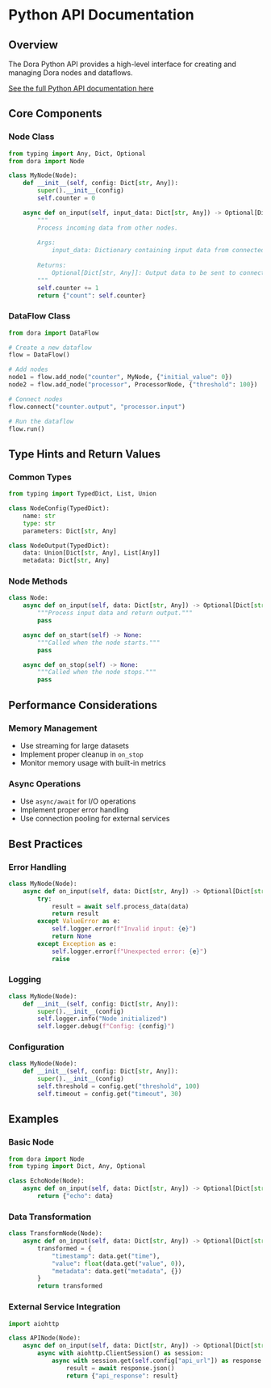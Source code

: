 # Python API Documentation

## Overview
The Dora Python API provides a high-level interface for creating and managing Dora nodes and dataflows.

[See the full Python API documentation here](python/README.md)

## Core Components

### Node Class
```python
from typing import Any, Dict, Optional
from dora import Node

class MyNode(Node):
    def __init__(self, config: Dict[str, Any]):
        super().__init__(config)
        self.counter = 0

    async def on_input(self, input_data: Dict[str, Any]) -> Optional[Dict[str, Any]]:
        """
        Process incoming data from other nodes.
        
        Args:
            input_data: Dictionary containing input data from connected nodes
            
        Returns:
            Optional[Dict[str, Any]]: Output data to be sent to connected nodes
        """
        self.counter += 1
        return {"count": self.counter}
```

### DataFlow Class
```python
from dora import DataFlow

# Create a new dataflow
flow = DataFlow()

# Add nodes
node1 = flow.add_node("counter", MyNode, {"initial_value": 0})
node2 = flow.add_node("processor", ProcessorNode, {"threshold": 100})

# Connect nodes
flow.connect("counter.output", "processor.input")

# Run the dataflow
flow.run()
```

## Type Hints and Return Values

### Common Types
```python
from typing import TypedDict, List, Union

class NodeConfig(TypedDict):
    name: str
    type: str
    parameters: Dict[str, Any]

class NodeOutput(TypedDict):
    data: Union[Dict[str, Any], List[Any]]
    metadata: Dict[str, Any]
```

### Node Methods
```python
class Node:
    async def on_input(self, data: Dict[str, Any]) -> Optional[Dict[str, Any]]:
        """Process input data and return output."""
        pass

    async def on_start(self) -> None:
        """Called when the node starts."""
        pass

    async def on_stop(self) -> None:
        """Called when the node stops."""
        pass
```

## Performance Considerations

### Memory Management
- Use streaming for large datasets
- Implement proper cleanup in `on_stop`
- Monitor memory usage with built-in metrics

### Async Operations
- Use `async/await` for I/O operations
- Implement proper error handling
- Use connection pooling for external services

## Best Practices

### Error Handling
```python
class MyNode(Node):
    async def on_input(self, data: Dict[str, Any]) -> Optional[Dict[str, Any]]:
        try:
            result = await self.process_data(data)
            return result
        except ValueError as e:
            self.logger.error(f"Invalid input: {e}")
            return None
        except Exception as e:
            self.logger.error(f"Unexpected error: {e}")
            raise
```

### Logging
```python
class MyNode(Node):
    def __init__(self, config: Dict[str, Any]):
        super().__init__(config)
        self.logger.info("Node initialized")
        self.logger.debug(f"Config: {config}")
```

### Configuration
```python
class MyNode(Node):
    def __init__(self, config: Dict[str, Any]):
        super().__init__(config)
        self.threshold = config.get("threshold", 100)
        self.timeout = config.get("timeout", 30)
```

## Examples

### Basic Node
```python
from dora import Node
from typing import Dict, Any, Optional

class EchoNode(Node):
    async def on_input(self, data: Dict[str, Any]) -> Optional[Dict[str, Any]]:
        return {"echo": data}
```

### Data Transformation
```python
class TransformNode(Node):
    async def on_input(self, data: Dict[str, Any]) -> Optional[Dict[str, Any]]:
        transformed = {
            "timestamp": data.get("time"),
            "value": float(data.get("value", 0)),
            "metadata": data.get("metadata", {})
        }
        return transformed
```

### External Service Integration
```python
import aiohttp

class APINode(Node):
    async def on_input(self, data: Dict[str, Any]) -> Optional[Dict[str, Any]]:
        async with aiohttp.ClientSession() as session:
            async with session.get(self.config["api_url"]) as response:
                result = await response.json()
                return {"api_response": result}
``` 